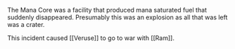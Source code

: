 The Mana Core was a facility that produced mana saturated fuel that suddenly disappeared. Presumably this was an explosion as all that was left was a crater.

This incident caused [[Veruse]] to go to war with [[Ram]].